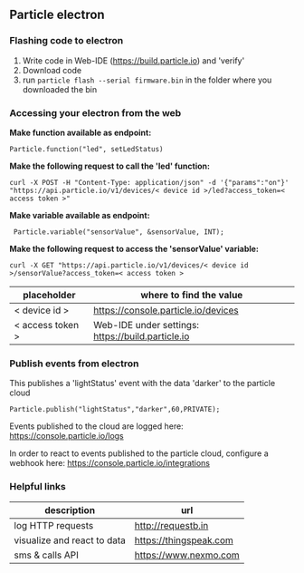 ## Particle electron
### Flashing code to electron
1. Write code in Web-IDE (https://build.particle.io) and 'verify'
2. Download code
3. run ``particle flash --serial firmware.bin`` in the folder where you downloaded the bin

### Accessing your electron from the web
**Make function available as endpoint:**
````
Particle.function("led", setLedStatus)
````
**Make the following request to call the 'led' function:**
````
curl -X POST -H "Content-Type: application/json" -d '{"params":"on"}' "https://api.particle.io/v1/devices/< device id >/led?access_token=< access token >"
````

**Make variable available as endpoint:**
````
 Particle.variable("sensorValue", &sensorValue, INT);
````
**Make the following request to access the 'sensorValue' variable:**
````
curl -X GET "https://api.particle.io/v1/devices/< device id >/sensorValue?access_token=< access token >
````

| placeholder       |  where to find the value                          |
|-------------------|---------------------------------------------------|
| < device id >     | https://console.particle.io/devices               |
| < access token >  | Web-IDE under settings: https://build.particle.io |

### Publish events from electron
This publishes a 'lightStatus' event with the data 'darker' to the particle cloud
````
Particle.publish("lightStatus","darker",60,PRIVATE);
````
Events published to the cloud are logged here: https://console.particle.io/logs

In order to react to events published to the particle cloud, configure a webhook here: https://console.particle.io/integrations

### Helpful links
| description                  | url                    |
|------------------------------|------------------------|
| log HTTP requests            | http://requestb.in     |
| visualize and react to data  | https://thingspeak.com |
| sms & calls API              | https://www.nexmo.com  |
